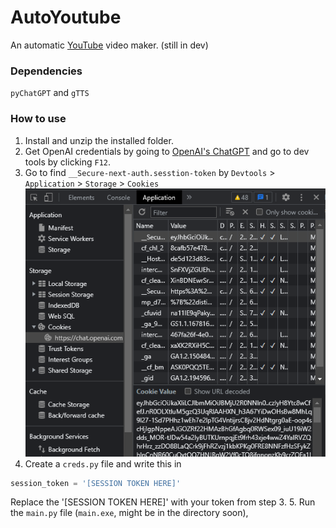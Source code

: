 # AutoYoutube

An automatic [YouTube](https://youtube.com) video maker. (still in dev)

### Dependencies
`pyChatGPT` and `gTTS`

### How to use
1. Install and unzip the installed folder.
2. Get OpenAI credentials by going to [OpenAI's ChatGPT](https://chat.openai.com/chat) and go to dev tools by clicking `F12`.
3. Go to find `__Secure-next-auth.sesstion-token` by `Devtools` > `Application` > `Storage` > `Cookies`
   ![Cookies](/ReadmeImages/cookies.png)
4. Create a `creds.py` file and write this in
```python 
session_token = '[SESSION TOKEN HERE]' 
```
Replace the '[SESSION TOKEN HERE]' with your token from step 3.
5. Run the `main.py` file (`main.exe`, might be in the directory soon),